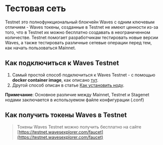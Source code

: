 # Тестовая сеть

Testnet это полнофункциональный блокчейн Waves с одним ключевым отличием - Waves токены, созданные в Testnet не имеют ценности из-за того, что в Testnet их можно бесплатно создавать в неограниченном количестве. Testnet помогает разработчикам тестировать новые версии Waves, а также тестировать различные сетевые операции перед тем, как начать пользоваться Mainnet.

## Как подключиться к Waves Testnet

1. Самый простой способ подключиться к Waves Testnet - с помощью **docker container image**, как описано [тут](/en/waves-node/waves-node-in-docker).
2. Другой способ описан в статье [Как установить ноду](/en/waves-node/how-to-install-a-node/how-to-install-a-node).

**Примечание**: Основное различие между Mainnet, Testnet и Stagenet нодами заключается в используемом файле конфигурации (.conf)

## Как получить токены Waves в Testnet

> Токены Waves Testnet можно получить бесплатно на сайте [https://testnet.wavesexplorer.com/faucet](https://testnet.wavesexplorer.com/faucet)
